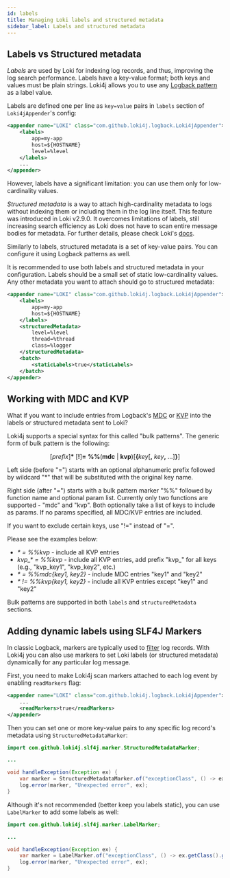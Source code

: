 ```yaml
---
id: labels
title: Managing Loki labels and structured metadata
sidebar_label: Labels and structured metadata
---
```


## Labels vs Structured metadata

*Labels* are used by Loki for indexing log records, and thus, improving the log search performance.
Labels have a key-value format; both keys and values must be plain strings.
Loki4j allows you to use any [Logback pattern](https://logback.qos.ch/manual/layouts.html#conversionWord) as a label value.

Labels are defined one per line as `key=value` pairs in `labels` section of `Loki4jAppender`'s config:

```xml
<appender name="LOKI" class="com.github.loki4j.logback.Loki4jAppender">
    <labels>
        app=my-app
        host=${HOSTNAME}
        level=%level
    </labels>
    ...
</appender>
```

However, labels have a significant limitation: you can use them only for low-cardinality values.

*Structured metadata* is a way to attach high-cardinality metadata to logs without indexing them or including them in the log line itself.
This feature was introduced in Loki v2.9.0.
It overcomes limitations of labels, still increasing search efficiency as Loki does not have to scan entire message bodies for metadata.
For further details, please check Loki's [docs](https://grafana.com/docs/loki/latest/get-started/labels/structured-metadata/).

Similarly to labels, structured metadata is a set of key-value pairs.
You can configure it using Logback patterns as well.

It is recommended to use both labels and structured metadata in your configuration.
Labels should be a small set of static low-cardinality values.
Any other metadata you want to attach should go to structured metadata:

```xml
<appender name="LOKI" class="com.github.loki4j.logback.Loki4jAppender">
    <labels>
        app=my-app
        host=${HOSTNAME}
    </labels>
    <structuredMetadata>
        level=%level
        thread=%thread
        class=%logger
    </structuredMetadata>
    <batch>
        <staticLabels>true</staticLabels>
    </batch>
</appender>
```

## Working with MDC and KVP

What if you want to include entries from Logback's [MDC](https://logback.qos.ch/manual/mdc.html) or [KVP](https://www.slf4j.org/manual.html#fluent) into the labels or structured metadata sent to Loki?

Loki4j supports a special syntax for this called "bulk patterns".
The generic form of bulk pattern is the following:

<p align="center">
    [<i>prefix</i>]<b>*</b> [<b>!</b>]<b>=</b> <b>%%</b>(<b>mdc</b> | <b>kvp</b>)[<b>{</b><i>key</i>[<b>,</b> <i>key</i><b>,</b> ...]<b>}</b>]
</p>

Left side (before "=") starts with an optional alphanumeric prefix followed by wildcard "*" that will be substituted with the original key name.

Right side (after "=") starts with a bulk pattern marker "%%" followed by function name and optional param list.
Currently only two functions are supported - "mdc" and "kvp".
Both optionally take a list of keys to include as params.
If no params specified, all MDC/KVP entries are included.

If you want to exclude certain keys, use "!=" instead of "=".

Please see the examples below:

- *\* = %%kvp* - include all KVP entries
- *kvp_\* = %%kvp* - include all KVP entries, add prefix "kvp_" for all keys (e.g., "kvp_key1", "kvp_key2", etc.)
- *\* = %%mdc{key1, key2}* - include MDC entries "key1" and "key2"
- *\* != %%kvp{key1, key2}* - include all KVP entries except "key1" and "key2"

Bulk patterns are supported in both `labels` and `structuredMetadata` sections.

## Adding dynamic labels using SLF4J Markers

In classic Logback, markers are typically used to [filter](https://logback.qos.ch/manual/filters.html#TurboFilter) log records.
With Loki4j you can also use markers to set Loki labels (or structured metadata) dynamically for any particular log message.

First, you need to make Loki4j scan markers attached to each log event by enabling `readMarkers` flag:

```xml
<appender name="LOKI" class="com.github.loki4j.logback.Loki4jAppender">
    ...
    <readMarkers>true</readMarkers>
</appender>
```

Then you can set one or more key-value pairs to any specific log record's metadata using `StructuredMetadataMarker`:

```java
import com.github.loki4j.slf4j.marker.StructuredMetadataMarker;

...

void handleException(Exception ex) {
    var marker = StructuredMetadataMarker.of("exceptionClass", () -> ex.getClass().getSimpleName());
    log.error(marker, "Unexpected error", ex);
}
```

Although it's not recommended (better keep you labels static), you can use `LabelMarker` to add some labels as well:

```java
import com.github.loki4j.slf4j.marker.LabelMarker;

...

void handleException(Exception ex) {
    var marker = LabelMarker.of("exceptionClass", () -> ex.getClass().getSimpleName());
    log.error(marker, "Unexpected error", ex);
}
```
